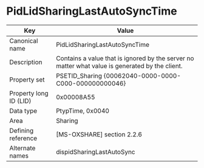 # PidLidSharingLastAutoSyncTime

| Key | Value |
|---|---|
| Canonical name | PidLidSharingLastAutoSyncTime |
| Description | Contains a value that is ignored by the server no matter what value is generated by the client. |
| Property set | PSETID_Sharing {00062040-0000-0000-C000-000000000046} |
| Property long ID (LID) | 0x00008A55 |
| Data type | PtypTime, 0x0040 |
| Area | Sharing |
| Defining reference | [MS-OXSHARE] section 2.2.6 |
| Alternate names | dispidSharingLastAutoSync |
